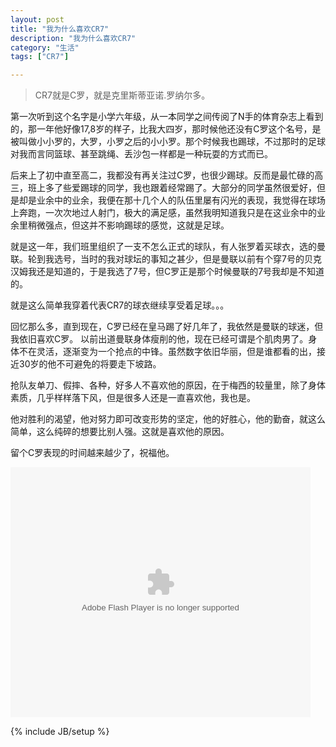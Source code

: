 ```yaml
---
layout: post
title: "我为什么喜欢CR7"
description: "我为什么喜欢CR7"
category: "生活"
tags: ["CR7"]

---
```

>CR7就是C罗，就是克里斯蒂亚诺.罗纳尔多。

第一次听到这个名字是小学六年级，从一本同学之间传阅了N手的体育杂志上看到的，那一年他好像17,8岁的样子，比我大四岁，那时候他还没有C罗这个名号，是被叫做小小罗的，大罗，小罗之后的小小罗。那个时候我也踢球，不过那时的足球对我而言同篮球、甚至跳绳、丢沙包一样都是一种玩耍的方式而已。

后来上了初中直至高二，我都没有再关注过C罗，也很少踢球。反而是最忙碌的高三，班上多了些爱踢球的同学，我也跟着经常踢了。大部分的同学虽然很爱好，但是却是业余中的业余，我便在那十几个人的队伍里屡有闪光的表现，我觉得在球场上奔跑，一次次地过人射门，极大的满足感，虽然我明知道我只是在这业余中的业余里稍微强点，但这并不影响踢球的感觉，这就是足球。

就是这一年，我们班里组织了一支不怎么正式的球队，有人张罗着买球衣，选的曼联。轮到我选号，当时的我对球坛的事知之甚少，但是曼联以前有个穿7号的贝克汉姆我还是知道的，于是我选了7号，但C罗正是那个时候曼联的7号我却是不知道的。

就是这么简单我穿着代表CR7的球衣继续享受着足球。。。

回忆那么多，直到现在，C罗已经在皇马踢了好几年了，我依然是曼联的球迷，但我依旧喜欢C罗。
以前出道曼联身体瘦削的他，现在已经可谓是个肌肉男了。身体不在灵活，逐渐变为一个抢点的中锋。虽然数字依旧华丽，但是谁都看的出，接近30岁的他不可避免的将要走下坡路。

抢队友单刀、假摔、各种，好多人不喜欢他的原因，在于梅西的较量里，除了身体素质，几乎样样落下风，但是很多人还是一直喜欢他，我也是。

他对胜利的渴望，他对努力即可改变形势的坚定，他的好胜心，他的勤奋，就这么简单，这么纯碎的想要比别人强。这就是喜欢他的原因。

留个C罗表现的时间越来越少了，祝福他。

<embed src="http://player.youku.com/player.php/sid/XNjA5NDExMzgw/v.swf" allowFullScreen="true" quality="high" width="480" height="400" align="middle" allowScriptAccess="always" type="application/x-shockwave-flash"/>



{% include JB/setup %}
